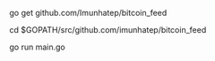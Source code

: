go get github.com/Imunhatep/bitcoin_feed

cd $GOPATH/src/github.com/imunhatep/bitcoin_feed

go run main.go
